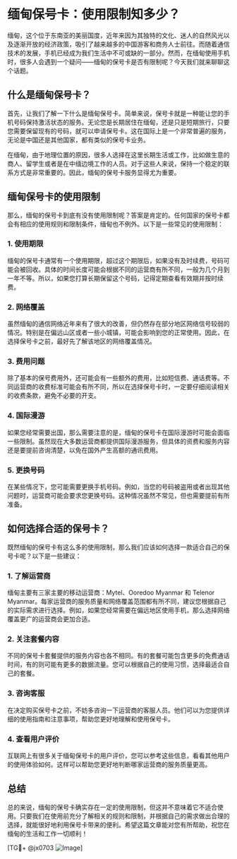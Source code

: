 # 缅甸保号卡：使用限制知多少？

缅甸，这个位于东南亚的美丽国度，近年来因为其独特的文化、迷人的自然风光以及逐渐开放的经济政策，吸引了越来越多的中国游客和商务人士前往。而随着通信技术的发展，手机已经成为我们生活中不可或缺的一部分。然而，在缅甸使用手机时，很多人会遇到一个疑问——缅甸的保号卡是否有限制呢？今天我们就来聊聊这个话题。

## 什么是缅甸保号卡？

首先，让我们了解一下什么是缅甸保号卡。简单来说，保号卡就是一种能让您的手机号码保持激活状态的服务。无论您是长期居住在缅甸，还是只是短期旅行，只要您需要保留现有的号码，就可以申请保号卡。这在国际上是一个非常普遍的服务，无论是中国还是其他国家，都有类似的保号卡业务。

在缅甸，由于地理位置的原因，很多人选择在这里长期生活或工作，比如做生意的商人、留学生或者是在中缅边境工作的人员。对于这些人来说，保持一个稳定的联系方式是非常重要的。因此，缅甸的保号卡服务显得尤为重要。

## 缅甸保号卡的使用限制

那么，缅甸的保号卡到底有没有使用限制呢？答案是肯定的。任何国家的保号卡都会有相应的使用规则和限制条件，缅甸也不例外。以下是一些常见的使用限制：

### 1. 使用期限
缅甸的保号卡通常有一个使用期限，超过这个期限后，如果没有及时续费，号码可能会被回收。具体的时间长度可能会根据不同的运营商有所不同，一般为几个月到一年不等。所以，如果您打算长期保留这个号码，记得定期查看有效期并按时续费。

### 2. 网络覆盖
虽然缅甸的通信网络近年来有了很大的改善，但仍然存在部分地区网络信号较弱的情况。特别是在偏远山区或者一些小城镇，可能会影响到您的正常使用。因此，在选择保号卡之前，最好先了解该地区的网络覆盖情况。

### 3. 费用问题
除了基本的保号费用外，还可能会有一些额外的费用，比如短信费、通话费等。不同运营商的收费标准可能会有所不同，所以在选择保号卡时，一定要仔细阅读相关的收费条款，避免不必要的开支。

### 4. 国际漫游
如果您经常需要出国，那么需要注意的是，缅甸的保号卡在国际漫游时可能会面临一些限制。虽然现在大多数运营商都提供国际漫游服务，但具体的资费和服务内容还是要提前咨询清楚，以免在国外产生高额的通讯费用。

### 5. 更换号码
在某些情况下，您可能需要更换手机号码。例如，当您的号码被盗用或者出现其他问题时，运营商可能会要求您更换号码。这种情况虽然不常见，但也需要提前有所准备。

## 如何选择合适的保号卡？

既然缅甸的保号卡有这么多的使用限制，那么我们应该如何选择一款适合自己的保号卡呢？以下是一些建议：

### 1. 了解运营商
缅甸主要有三家主要的移动运营商：Mytel、Ooredoo Myanmar 和 Telenor Myanmar。每家运营商的服务质量和网络覆盖范围都有所不同，建议您根据自己的实际需求进行选择。例如，如果您经常需要在偏远地区使用手机，那么选择网络覆盖更广的运营商会更加合适。

### 2. 关注套餐内容
不同的保号卡套餐提供的服务内容也各不相同。有的套餐可能包含更多的免费通话时间，有的则可能有更多的数据流量。您可以根据自己的使用习惯，选择最适合自己的套餐。

### 3. 咨询客服
在决定购买保号卡之前，不妨多咨询一下运营商的客服人员。他们可以为您提供详细的使用指南和注意事项，帮助您更好地理解和使用保号卡。

### 4. 查看用户评价
互联网上有很多关于缅甸保号卡的用户评价，您可以参考这些信息，看看其他用户的使用体验如何。这样可以帮助您更好地判断哪家运营商的服务质量更高。

## 总结

总的来说，缅甸的保号卡确实存在一定的使用限制，但这并不意味着它不适合使用。只要我们在使用前充分了解相关的规则和限制，并根据自己的需求做出合理的选择，就能很好地利用保号卡带来的便利。希望这篇文章能对您有所帮助，祝您在缅甸的生活和工作一切顺利！

[TG💪+ @jx0703 ![Image](https://github.com/user-attachments/assets/dbca1d08-cadb-493c-b0ec-ad6f7a83f270)]